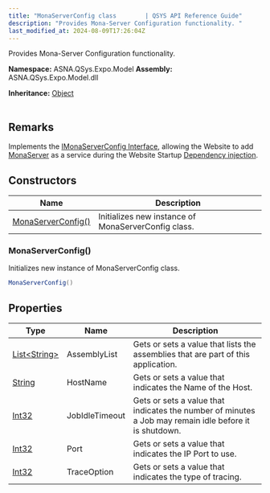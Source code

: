 ```yaml
---
title: "MonaServerConfig class        | QSYS API Reference Guide"
description: "Provides Mona-Server Configuration functionality. "
last_modified_at: 2024-08-09T17:26:04Z
---
```


Provides Mona-Server Configuration functionality.

**Namespace:** ASNA.QSys.Expo.Model
**Assembly:** ASNA.QSys.Expo.Model.dll

**Inheritance:** [Object](https://docs.microsoft.com/en-us/dotnet/api/system.object)
<br>
<br>

## Remarks

Implements the [IMonaServerConfig Interface](/reference/expo/qsys-expo-model/i-mona-server-config.html), allowing the Website to add [MonaServer](/reference/expo/qsys-expo-model/mona-server-config.html) as a service during the Website Startup [Dependency injection](https://docs.microsoft.com/en-us/aspnet/core/fundamentals/dependency-injection).

## Constructors

| Name | Description |
| --- | --- |
| [MonaServerConfig()](#monaserverconfig) | Initializes new instance of MonaServerConfig class.

### MonaServerConfig()

Initializes new instance of MonaServerConfig class.

```cs
MonaServerConfig()
```

## Properties

| Type | Name | Description
| --- | --- | --- 
| [List\<String\>](https://docs.microsoft.com/en-us/dotnet/api/system.collections.generic.list-1) | AssemblyList | Gets or sets a value that lists the assemblies that are part of this application. |
| [String](https://learn.microsoft.com/en-us/dotnet/api/system.string?view=net-8.0) | HostName | Gets or sets a value that indicates the Name of the Host. |
| [Int32](https://learn.microsoft.com/en-us/dotnet/csharp/language-reference/builtin-types/integral-numeric-types) | JobIdleTimeout | Gets or sets a value that indicates the number of minutes a Job may remain idle before it is shutdown. |
| [Int32](https://learn.microsoft.com/en-us/dotnet/csharp/language-reference/builtin-types/integral-numeric-types) | Port | Gets or sets a value that indicates the IP Port to use. |
| [Int32](https://learn.microsoft.com/en-us/dotnet/csharp/language-reference/builtin-types/integral-numeric-types) | TraceOption | Gets or sets a value that indicates the type of tracing. |
